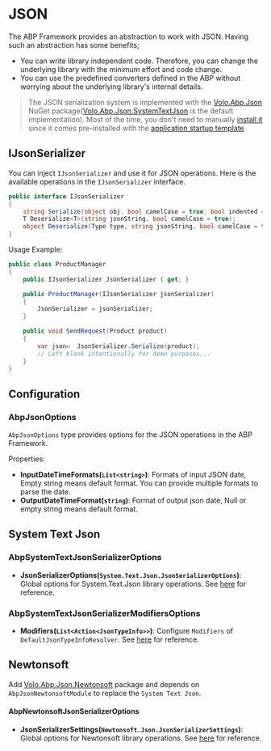# JSON
The ABP Framework provides an abstraction to work with JSON. Having such an abstraction has some benefits;

* You can write library independent code. Therefore, you can change the underlying library with the minimum effort and code change.
* You can use the predefined converters defined in the ABP without worrying about the underlying library's internal details.

> The JSON serialization system is implemented with the [Volo.Abp.Json](https://www.nuget.org/packages/Volo.Abp.Json) NuGet package([Volo.Abp.Json.SystemTextJson](https://www.nuget.org/packages/Volo.Abp.Json.SystemTextJson) is the default implementation). Most of the time, you don't need to manually [install it](https://abp.io/package-detail/Volo.Abp.Json) since it comes pre-installed with the [application startup template](Startup-Templates/Application.md).

## IJsonSerializer

You can inject `IJsonSerializer` and use it for JSON operations. Here is the available operations in the `IJsonSerializer` interface.

```csharp
public interface IJsonSerializer
{
    string Serialize(object obj, bool camelCase = true, bool indented = false);
    T Deserialize<T>(string jsonString, bool camelCase = true);
    object Deserialize(Type type, string jsonString, bool camelCase = true);
}
```
Usage Example:

```csharp
public class ProductManager
{
    public IJsonSerializer JsonSerializer { get; }

    public ProductManager(IJsonSerializer jsonSerializer)
    {
        JsonSerializer = jsonSerializer;
    }

    public void SendRequest(Product product)
    {
        var json=  JsonSerializer.Serialize(product);
        // Left blank intentionally for demo purposes...
    }
}
```

## Configuration

### AbpJsonOptions

`AbpJsonOptions` type provides options for the JSON operations in the ABP Framework.

Properties:
* **InputDateTimeFormats(`List<string>`)**: Formats of input JSON date, Empty string means default format. You can provide multiple formats to parse the date.
* **OutputDateTimeFormat(`string`)**: Format of output json date, Null or empty string means default format.

## System Text Json

### AbpSystemTextJsonSerializerOptions

- **JsonSerializerOptions(`System.Text.Json.JsonSerializerOptions`)**: Global options for System.Text.Json library operations. See [here](https://docs.microsoft.com/en-us/dotnet/api/system.text.json.jsonserializeroptions) for reference.

### AbpSystemTextJsonSerializerModifiersOptions

- **Modifiers(`List<Action<JsonTypeInfo>>`)**: Configure `Modifiers` of `DefaultJsonTypeInfoResolver`. See [here](https://devblogs.microsoft.com/dotnet/announcing-dotnet-7-preview-6/#json-contract-customization) for reference.


## Newtonsoft

Add [Volo.Abp.Json.Newtonsoft](https://www.nuget.org/packages/Volo.Abp.Json.Newtonsoft) package and depends on `AbpJsonNewtonsoftModule` to replace the `System Text Json`.

#### AbpNewtonsoftJsonSerializerOptions

- **JsonSerializerSettings(`Newtonsoft.Json.JsonSerializerSettings`)**: Global options for Newtonsoft library operations. See [here](https://www.newtonsoft.com/json/help/html/T_Newtonsoft_Json_JsonSerializerSettings.htm) for reference.
